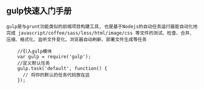 		
## gulp快速入门手册
	gulp是与grunt功能类似的前端项目构建工具, 也是基于Nodejs的自动任务运行器能自动化地完成 javascript/coffee/sass/less/html/image/css 等文件的测试、检查、合并、压缩、格式化、监听文件变化、浏览器自动刷新、部署文件生成等任务

		//引入gulp模块
        var gulp = require('gulp');
        //定义默认任务
        gulp.task('default', function() {
          // 将你的默认的任务代码放在这
        });

